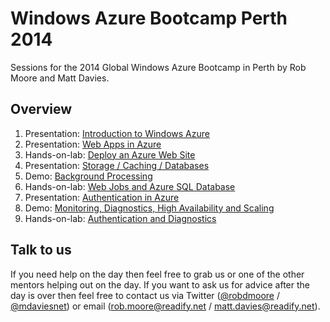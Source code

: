 Windows Azure Bootcamp Perth 2014
=============================

Sessions for the 2014 Global Windows Azure Bootcamp in Perth by Rob Moore and Matt Davies.

Overview
--------

1. Presentation: [Introduction to Windows Azure](https://github.com/MRCollective/WindowsAzureBootcampPerth2014/raw/master/1_Introduction/Introduction.pptx)
2. Presentation: [Web Apps in Azure](https://github.com/MRCollective/WindowsAzureBootcampPerth2014/raw/master/2_WebApps/WebApps.pptx)
3. Hands-on-lab: [Deploy an Azure Web Site](3_DeployWebSite/README.md)
4. Presentation: [Storage / Caching / Databases](https://github.com/MRCollective/WindowsAzureBootcampPerth2014/raw/master/4_StorageDatabasesCaching/StorageDatabasesCaching.pptx)
5. Demo: [Background Processing](5_BackgroundProcessing/README.md)
6. Hands-on-lab: [Web Jobs and Azure SQL Database](6_WebJobsAndSQLDatabase/README.md)
7. Presentation: [Authentication in Azure](https://github.com/MRCollective/WindowsAzureBootcampPerth2014/raw/master/7_Authentication/Authentication.pptx)
8. Demo: [Monitoring, Diagnostics, High Availability and Scaling](8_MonitoringDiagnosticsHAAndScaling/README.md)
9. Hands-on-lab: [Authentication and Diagnostics](9_AuthenticationAndDiagnostics/README.md)

Talk to us
----------

If you need help on the day then feel free to grab us or one of the other mentors helping out on the day. If you want to ask us for advice after the day is over then feel free to contact us via Twitter ([@robdmoore](http://www.twitter.com/robdmoore) / [@mdaviesnet](http://www.twitter.com/mdaviesnet)) or email ([rob.moore@readify.net](mailto:rob.moore@readify.net) / [matt.davies@readify.net](mailto:matt.davies@readify.net)).
